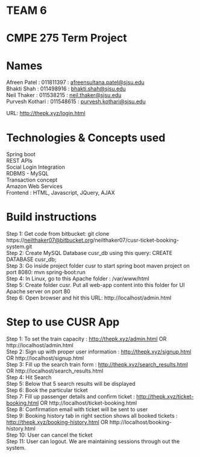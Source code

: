 # TEAM 6 #  
# CMPE 275 Term Project #   
   
# Names #   
Afreen Patel : 011811397 : afreensultana.patel@sjsu.edu    
Bhakti Shah : 011498916 : bhakti.shah@sjsu.edu   
Neil Thaker : 011538215 : neil.thaker@sjsu.edu  
Purvesh Kothari : 011548615 : purvesh.kothari@sjsu.edu   
  
URL: http://thepk.xyz/login.html   
  
# Technologies & Concepts used #   
Spring boot  
REST APIs  
Social Login Integration  
RDBMS - MySQL  
Transaction concept  
Amazon Web Services  
Frontend : HTML, Javascript, JQuery, AJAX  
   
# Build instructions #  
Step 1: Get code from bitbucket: git clone https://neilthaker07@bitbucket.org/neilthaker07/cusr-ticket-booking-system.git    
Step 2: Create MySQL Database cusr_db using this query: CREATE DATABASE cusr_db;  
Step 3: Go inside project folder cusr to start spring boot maven project on port 8080: mvn spring-boot:run  
Step 4: In Linux, go to this Apache folder : /var/www/html  
Step 5: Create folder cusr. Put all web-app content into this folder for UI Apache server on port 80  
Step 6: Open browser and hit this URL: http://localhost/admin.html  
   
# Step to use CUSR App #  
Step 1: To set the train capacity : http://thepk.xyz/admin.html OR  http://localhost/admin.html   
Step 2: Sign up with proper user information : http://thepk.xyz/signup.html OR  http://localhost/signup.html  
Step 3: Fill up the search train form : http://thepk.xyz/search_results.html  OR  http://localhost/search_results.html  
Step 4: Hit Search  
Step 5: Below that 5 search results will be displayed  
Step 6: Book the particular ticket   
Step 7: Fill up passenger details and confirm ticket : http://thepk.xyz/ticket-booking.html OR  http://localhost/ticket-booking.html  
Step 8: Confirmation email with ticket will be sent to user  
Step 9: Booking history tab in right section shows all booked tickets : http://thepk.xyz/booking-history.html OR  http://localhost/booking-history.html  
Step 10: User can cancel the ticket  
Step 11: User can logout. We are maintaining sessions through out the system.  
